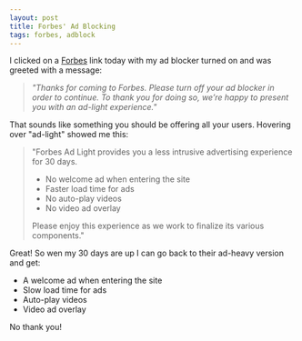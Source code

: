 ```yaml
---
layout: post
title: Forbes' Ad Blocking
tags: forbes, adblock
---
```


I clicked on a [Forbes] link today with my ad blocker turned on and was greeted with a message:

> *"Thanks for coming to Forbes. Please turn off your ad blocker in order to continue. To thank you for doing so, we’re happy to present you with an ad-light experience."*

That sounds like something you should be offering all your users. Hovering over "ad-light" showed me this:

> "Forbes Ad Light provides you a less intrusive advertising experience for 30 days.
> <ul>
>	<li>No welcome ad when entering the site</li>
>	<li>Faster load time for ads</li>
>	<li>No auto-play videos</li>
>	<li>No video ad overlay</li>
> </ul>
>
> Please enjoy this experience as we work to finalize its various components."

Great! So wen my 30 days are up I can go back to their ad-heavy version and get:
<ul>
	<li>A welcome ad when entering the site</li>
	<li>Slow load time for ads</li>
	<li>Auto-play videos</li>
	<li>Video ad overlay</li>
</ul>

No thank you!

[Forbes]: http://www.forbes.com
